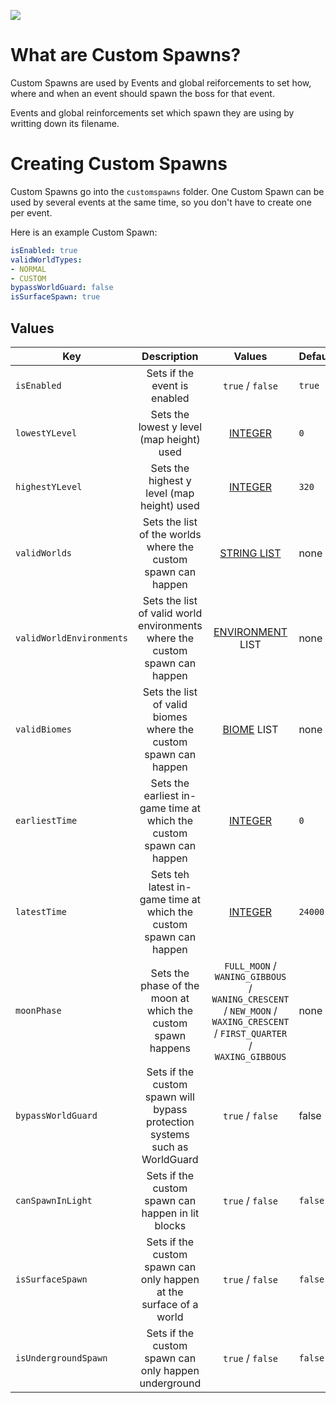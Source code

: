 [![](https://i.imgur.com/LPnSUkK.jpg)](https://magmaguy.com/webapp/webapp.html)

# What are Custom Spawns?

Custom Spawns are used by Events and global reiforcements to set how, where and when an event should spawn the boss for that event.

Events and global reinforcements set which spawn they are using by writting down its filename.

# Creating Custom Spawns

Custom Spawns go into the `customspawns` folder. One Custom Spawn can be used by several events at the same time, so you don't have to create one per event.

Here is an example Custom Spawn:

```yaml
isEnabled: true
validWorldTypes:
- NORMAL
- CUSTOM
bypassWorldGuard: false
isSurfaceSpawn: true
```

## Values

| Key | Description | Values | Default |
|-|:-:|:-:|-|
| `isEnabled` | Sets if the event is enabled | `true` / `false` | `true` |
| `lowestYLevel` | Sets the lowest y level (map height) used | [INTEGER](https://github.com/MagmaGuy/EliteMobs/wiki/%5BGuide%5D-Config-files#getting-started) | `0` |
| `highestYLevel` | Sets the highest y level (map height) used | [INTEGER](https://github.com/MagmaGuy/EliteMobs/wiki/%5BGuide%5D-Config-files#getting-started) | `320` |
| `validWorlds` | Sets the list of the worlds where the custom spawn can happen | [STRING LIST](https://github.com/MagmaGuy/EliteMobs/wiki/%5BGuide%5D-Config-files#getting-started) | none |
| `validWorldEnvironments` | Sets the list of valid world environments where the custom spawn can happen | [ENVIRONMENT](https://hub.spigotmc.org/javadocs/spigot/org/bukkit/WorldType.html) LIST | none |
| `validBiomes` | Sets the list of valid biomes where the custom spawn can happen | [BIOME](https://hub.spigotmc.org/javadocs/spigot/org/bukkit/block/Biome.html) LIST | none |
| `earliestTime` | Sets the earliest in-game time at which the custom spawn can happen | [INTEGER](https://github.com/MagmaGuy/EliteMobs/wiki/%5BGuide%5D-Config-files#getting-started) | `0`|
| `latestTime` | Sets teh latest in-game time at which the custom spawn can happen | [INTEGER](https://github.com/MagmaGuy/EliteMobs/wiki/%5BGuide%5D-Config-files#getting-started) | `24000` |
| `moonPhase` | Sets the phase of the moon at which the custom spawn happens | `FULL_MOON` / `WANING_GIBBOUS` / `WANING_CRESCENT` / `NEW_MOON` / `WAXING_CRESCENT` / `FIRST_QUARTER` / `WAXING_GIBBOUS` | none |
| `bypassWorldGuard` | Sets if the custom spawn will bypass protection systems such as WorldGuard | `true` / `false` | false |
| `canSpawnInLight` | Sets if the custom spawn can happen in lit blocks | `true` / `false` | `false` |
| `isSurfaceSpawn` | Sets if the custom spawn can only happen at the surface of a world | `true` / `false` | `false` |
| `isUndergroundSpawn` | Sets if the custom spawn can only happen underground | `true` / `false` | `false` |
